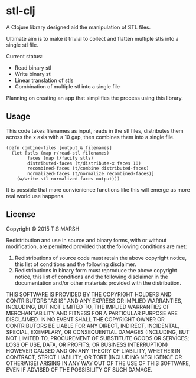 # stl-clj

A Clojure library designed aid the manipulation of STL files.

Ultimate aim is to make it trivial to collect and flatten multiple
stls into a single stl file.

Current status:

* Read binary stl
* Write binary stl
* Linear translation of stls
* Combination of multiple stl into a single file

Planning on creating an app that simplifies the process using this
library.

## Usage

This code takes filenames as input, reads in the stl files,
distributes them across the x axis with a 10 gap, then combines them
into a single file.

```
(defn combine-files [output & filenames]
  (let [stls (map r/read-stl filenames)
        faces (map t/facify stls)
        distributed-faces (t/distribute-x faces 10)
        recombined-faces (t/combine distributed-faces)
        normalized-faces (t/normalize recombined-faces)]
    (w/write-stl normalized-faces output)))
```

It is possible that more convienience functions like this will emerge
as more real world use happens.

## License
Copyright © 2015 T S MARSH

Redistribution and use in source and binary forms, with or without
modification, are permitted provided that the following conditions are met:

1. Redistributions of source code must retain the above copyright notice, this
   list of conditions and the following disclaimer.
2. Redistributions in binary form must reproduce the above copyright notice,
   this list of conditions and the following disclaimer in the documentation
   and/or other materials provided with the distribution.

THIS SOFTWARE IS PROVIDED BY THE COPYRIGHT HOLDERS AND CONTRIBUTORS "AS IS" AND
ANY EXPRESS OR IMPLIED WARRANTIES, INCLUDING, BUT NOT LIMITED TO, THE IMPLIED
WARRANTIES OF MERCHANTABILITY AND FITNESS FOR A PARTICULAR PURPOSE ARE
DISCLAIMED. IN NO EVENT SHALL THE COPYRIGHT OWNER OR CONTRIBUTORS BE LIABLE FOR
ANY DIRECT, INDIRECT, INCIDENTAL, SPECIAL, EXEMPLARY, OR CONSEQUENTIAL DAMAGES
(INCLUDING, BUT NOT LIMITED TO, PROCUREMENT OF SUBSTITUTE GOODS OR SERVICES;
LOSS OF USE, DATA, OR PROFITS; OR BUSINESS INTERRUPTION) HOWEVER CAUSED AND
ON ANY THEORY OF LIABILITY, WHETHER IN CONTRACT, STRICT LIABILITY, OR TORT
(INCLUDING NEGLIGENCE OR OTHERWISE) ARISING IN ANY WAY OUT OF THE USE OF THIS
SOFTWARE, EVEN IF ADVISED OF THE POSSIBILITY OF SUCH DAMAGE.
